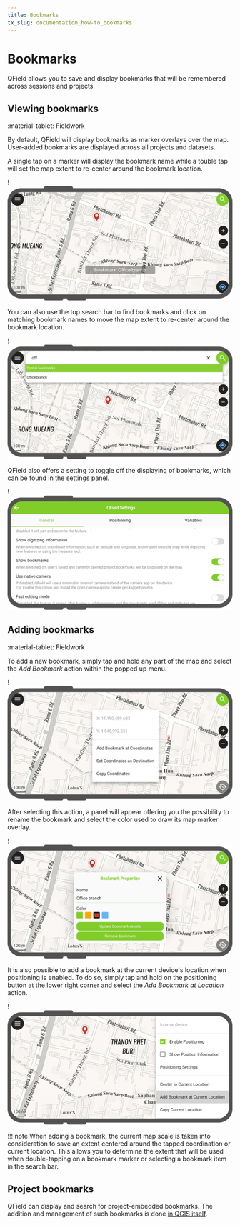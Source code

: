 ```yaml
---
title: Bookmarks
tx_slug: documentation_how-to_bookmarks
---
```


# Bookmarks

QField allows you to save and display bookmarks that will be remembered across sessions and projects.

## Viewing bookmarks
:material-tablet: Fieldwork

By default, QField will display bookmarks as marker overlays over the map. User-added bookmarks are displayed across all projects and datasets.

A single tap on a marker will display the bookmark name while a touble tap will set the map extent to re-center around the bookmark location.

!![](../assets/images/bookmarks.png)

You can also use the top search bar to find bookmarks and click on matching bookmark names to move the map extent to re-center around the bookmark location.

!![](../assets/images/bookmarks-search.png)

QField also offers a setting to toggle off the displaying of bookmarks, which can be found in the settings panel.

!![](../assets/images/bookmarks-toggle.png)

## Adding bookmarks
:material-tablet: Fieldwork

To add a new bookmark, simply tap and hold any part of the map and select the *Add Bookmark* action within the popped up menu.

!![](../assets/images/bookmarks-add-from-touch.png)

After selecting this action, a panel will appear offering you the possibility to rename the bookmark and select the color used to draw its map marker overlay.

!![](../assets/images/bookmarks-properties.png)

It is also possible to add a bookmark at the current device's location when positioning is enabled. To do so, simply tap and hold on the positioning button at the lower right corner and select the *Add Bookmark at Location* action.

!![](../assets/images/bookmarks-add-from-location.png)

!!! note
    When adding a bookmark, the current map scale is taken into consideration to save an extent centered around the tapped coordination or current location. This allows you to determine the extent that will be used when double-tapping on a bookmark marker or selecting a bookmark item in the search bar.

## Project bookmarks

QField can display and search for project-embedded bookmarks. The addition and management of such bookmarks is done [in QGIS itself](https://docs.qgis.org/latest/en/docs/user_manual/introduction/general_tools.html#spatial-bookmarks).
